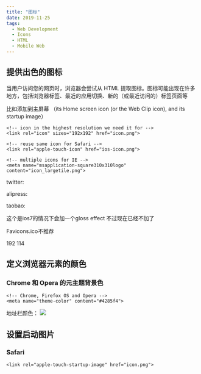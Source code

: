 ```yaml
---
title: "图标"
date: 2019-11-25
tags:
  - Web Development
  - Icons
  - HTML
  - Mobile Web
---
```

## 提供出色的图标

当用户访问您的网页时，浏览器会尝试从 HTML 提取图标。图标可能出现在许多地方，包括浏览器标签、最近的应用切换、新的（或最近访问的）标签页面等

比如添加到主屏幕 （its Home screen icon (or the Web Clip icon), and its startup image）

```
<!-- icon in the highest resolution we need it for -->
<link rel="icon" sizes="192x192" href="icon.png">

<!-- reuse same icon for Safari -->
<link rel="apple-touch-icon" href="ios-icon.png">

<!-- multiple icons for IE -->
<meta name="msapplication-square310x310logo" content="icon_largetile.png">

```

twitter:

<link rel="icon" sizes="192x192" href="https://abs.twimg.com/responsive-web/web/ltr/icon-default.882fa4ccf6539401.png">

alipress:
<link rel="shortcut icon" href="/img/logo/favicon.ico">

taobao:
<link href="//gw.alicdn.com/tps/i2/TB1nmqyFFXXXXcQbFXXE5jB3XXX-114-114.png" rel="apple-touch-icon-precomposed"> 这个是ios7的情况下会加一个gloss effect 不过现在已经不加了
<link href="//gw.alicdn.com/tps/i2/TB1nmqyFFXXXXcQbFXXE5jB3XXX-114-114.png" rel="Shortcut Icon" type="image/x-icon">

Favicons.ico不推荐

192
114

## 定义浏览器元素的颜色

### Chrome 和 Opera 的元主题背景色

```
<!-- Chrome, Firefox OS and Opera -->
<meta name="theme-color" content="#4285f4">
```

地址栏颜色：
![](index_files/7f233d96-08f1-4665-a852-2594d2d0a2e7.jpg)

## 设置启动图片

### Safari

```
<link rel="apple-touch-startup-image" href="icon.png">
```

